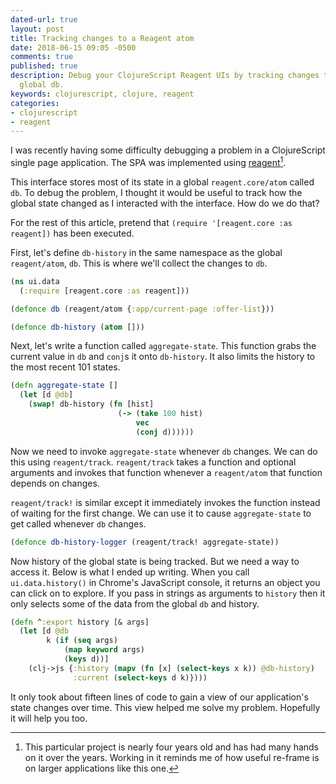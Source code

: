 ```yaml
---
dated-url: true
layout: post
title: Tracking changes to a Reagent atom
date: 2018-06-15 09:05 -0500
comments: true
published: true
description: Debug your ClojureScript Reagent UIs by tracking changes to your applications
  global db.
keywords: clojurescript, clojure, reagent
categories:
- clojurescript
- reagent
---
```


I was recently having some difficulty debugging a problem in a
ClojureScript single page application. The SPA was implemented using
[reagent](https://reagent-project.github.io/)[^1].

[^1]: This particular project is nearly four years old and has had many hands on it over the years. Working in it reminds me of how useful re-frame is on larger applications like this one.

This interface stores most of its state in a global
`reagent.core/atom` called `db`. To debug the problem, I thought it
would be useful to track how the global state changed as I interacted
with the interface. How do we do that?

For the rest of this article, pretend that `(require '[reagent.core
:as reagent])` has been executed.

First, let's define `db-history` in the same namespace as the global
`reagent/atom`, `db`. This is where we'll collect the changes to `db`.

```clojure
(ns ui.data
  (:require [reagent.core :as reagent]))

(defonce db (reagent/atom {:app/current-page :offer-list}))

(defonce db-history (atom []))
```

Next, let's write a function called `aggregate-state`. This function
grabs the current value in `db` and `conj`s it onto `db-history`. It
also limits the history to the most recent 101 states.

```clojure
(defn aggregate-state []
  (let [d @db]
    (swap! db-history (fn [hist]
                        (-> (take 100 hist)
                            vec
                            (conj d))))))
```

Now we need to invoke `aggregate-state` whenever `db` changes. We can
do this using `reagent/track`. `reagent/track` takes a function and
optional arguments and invokes that function whenever a `reagent/atom`
that function depends on changes.

`reagent/track!` is similar except it immediately invokes the function
instead of waiting for the first change. We can use it to cause
`aggregate-state` to get called whenever `db` changes.

```clojure
(defonce db-history-logger (reagent/track! aggregate-state))
```

Now history of the global state is being tracked. But we need a way to
access it. Below is what I ended up writing. When you call
`ui.data.history()` in Chrome's JavaScript console, it returns an
object you can click on to explore. If you pass in strings as
arguments to `history` then it only selects some of the data from the
global `db` and history.

```clojure
(defn ^:export history [& args]
  (let [d @db
        k (if (seq args)
            (map keyword args)
            (keys d))]
    (clj->js {:history (mapv (fn [x] (select-keys x k)) @db-history)
              :current (select-keys d k)})))
```

It only took about fifteen lines of code to gain a view of our
application's state changes over time. This view helped me solve my
problem. Hopefully it will help you too.